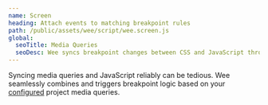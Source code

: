 ```yaml
---
name: Screen
heading: Attach events to matching breakpoint rules
path: /public/assets/wee/script/wee.screen.js
global:
  seoTitle: Media Queries
  seoDesc: Wee syncs breakpoint changes between CSS and JavaScript through a simple numeric system.
---
```


Syncing media queries and JavaScript reliably can be tedious. Wee seamlessly combines and triggers breakpoint logic based on your [configured](https://www.weepower.com/start/compiling#project-json) project media queries.